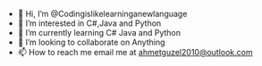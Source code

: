 - 👋 Hi, I’m @Codingislikelearninganewlanguage
- 👀 I’m interested in C#,Java and Python
- 🌱 I’m currently learning C# Java and Python
- 💞️ I’m looking to collaborate on Anything
- 📫 How to reach me email me at ahmetguzel2010@outlook.com


